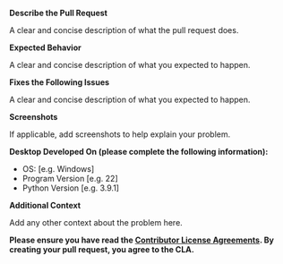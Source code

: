 **Describe the Pull Request**

A clear and concise description of what the pull request does.

**Expected Behavior**

A clear and concise description of what you expected to happen.

**Fixes the Following Issues**

A clear and concise description of what you expected to happen.

**Screenshots**

If applicable, add screenshots to help explain your problem.

**Desktop Developed On (please complete the following information):**

- OS: [e.g. Windows]
- Program Version [e.g. 22]
- Python Version [e.g. 3.9.1]

**Additional Context**

Add any other context about the problem here.

**Please ensure you have read the [Contributor License Agreements](https://github.com/Dog-Face-Development/Auto-Anouncements/tree/master/docs/legal). By creating your pull request, you agree to the CLA.**
